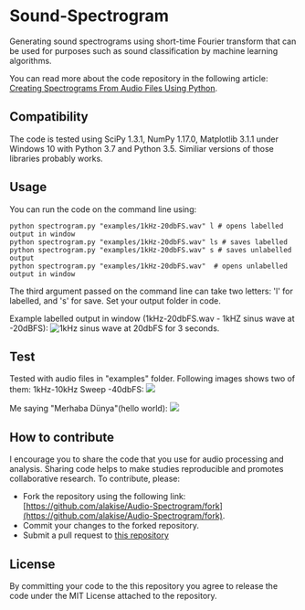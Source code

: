 
# Sound-Spectrogram
Generating sound spectrograms using short-time Fourier transform that can be used for purposes such as sound classification by machine learning algorithms.

You can read more about the code repository in the following article: 
[Creating Spectrograms From Audio Files Using Python](https://www.alakise.com/bilgisayar-bilimi/makine-ogrenimi/creating-spectrograms-from-audio-files-using-python).
 ## Compatibility
The code is tested using SciPy 1.3.1, NumPy 1.17.0, Matplotlib 3.1.1 under Windows 10 with Python 3.7 and Python 3.5. Similiar versions of those libraries probably works.
 
 ## Usage
You can run the code on the command line using:

    python spectrogram.py "examples/1kHz-20dbFS.wav" l # opens labelled output in window
    python spectrogram.py "examples/1kHz-20dbFS.wav" ls # saves labelled
    python spectrogram.py "examples/1kHz-20dbFS.wav" s # saves unlabelled output
    python spectrogram.py "examples/1kHz-20dbFS.wav"  # opens unlabelled output in window

The third argument passed on the command line can take two letters: 'l' for labelled, and 's' for save. Set your output folder in code.

Example labelled output in window (1kHz-20dbFS.wav - 1kHZ sinus wave at -20dBFS):
![1kHz sinus wave at 20dbFS for 3 seconds.](https://www.alakise.com/wp-content/uploads/2019/08/image-5.png)



 ## Test
Tested with audio files in "examples" folder. Following images shows two of them:
1kHz-10kHz Sweep -40dbFS:
![](https://www.alakise.com/wp-content/uploads/2019/08/image-6-1024x586.png)

Me saying "Merhaba Dünya"(hello world):
![](https://www.alakise.com/wp-content/uploads/2019/08/image-7.png)
## How to contribute
I encourage you to share the code that you use for audio processing and analysis. Sharing code helps to make studies reproducible and promotes collaborative research. To contribute, please:

-   Fork the repository using the following link:  [https://github.com/alakise/Audio-Spectrogram/fork](https://github.com/alakise/Audio-Spectrogram/fork).
-   Commit your changes to the forked repository.
-   Submit a pull request to  [this repository](https://github.com/alakise/Audio-Spectrogram/)
## License

By committing your code to the this repository  you agree to release the code under the MIT License attached to the repository.
